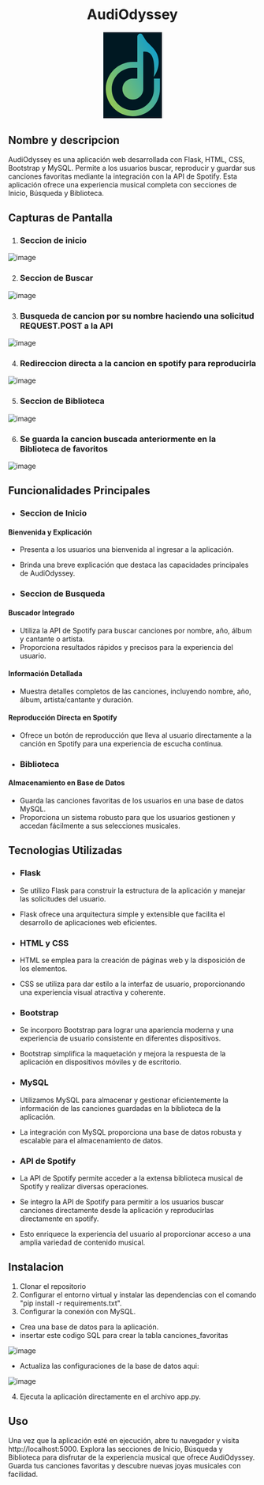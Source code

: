 <h1 align="center">
  <b>AudiOdyssey</b>
</h1>

<p align="center">
  <img src="static/img/AUDIoDY..png" alt="AudiOdyssey">
</p>

## Nombre y descripcion 

AudiOdyssey es una aplicación web desarrollada con Flask, HTML, CSS, Bootstrap y MySQL. Permite a los usuarios buscar, reproducir y guardar sus canciones favoritas mediante la integración con la API de Spotify. Esta aplicación ofrece una experiencia musical completa con secciones de Inicio, Búsqueda y Biblioteca.

## Capturas de Pantalla

1. ### Seccion de inicio

![image](https://github.com/andresfr1409/Music-Player-App/assets/138944864/d468b5bd-9431-4662-a48b-12bc4a651d02)

2. ### Seccion de Buscar

![image](https://github.com/andresfr1409/Music-Player-App/assets/138944864/34ddb5af-8bdb-49ed-bce7-b0c3cbeaa79d)

3. ### Busqueda de cancion por su nombre haciendo una solicitud REQUEST.POST a la API

![image](https://github.com/andresfr1409/Music-Player-App/assets/138944864/5f49f9b3-6e9a-4335-b3dc-ac8ea331e9e7)

4. ### Redireccion directa a la cancion en spotify para reproducirla

![image](https://github.com/andresfr1409/Music-Player-App/assets/138944864/038cfcfd-8dbc-43f7-9156-546638cfe3fd)

5. ### Seccion de Biblioteca

![image](https://github.com/andresfr1409/Music-Player-App/assets/138944864/96ac825e-1228-41ec-9cf0-1f1df2a8f721)

6. ### Se guarda la cancion buscada anteriormente en la Biblioteca de favoritos

![image](https://github.com/andresfr1409/Music-Player-App/assets/138944864/ed8b0b10-ae17-4dfe-aaa3-99795c0ecf46)

## Funcionalidades Principales

- ### Seccion de Inicio

#### Bienvenida y Explicación

- Presenta a los usuarios una bienvenida al ingresar a la aplicación.
- Brinda una breve explicación que destaca las capacidades principales de AudiOdyssey.

- ### Seccion de Busqueda

#### Buscador Integrado

- Utiliza la API de Spotify para buscar canciones por nombre, año, álbum y cantante o artista.
- Proporciona resultados rápidos y precisos para la experiencia del usuario.

#### Información Detallada

- Muestra detalles completos de las canciones, incluyendo nombre, año, álbum, artista/cantante y duración.

#### Reproducción Directa en Spotify

- Ofrece un botón de reproducción que lleva al usuario directamente a la canción en Spotify para una experiencia de escucha continua.

- ### Biblioteca

#### Almacenamiento en Base de Datos

- Guarda las canciones favoritas de los usuarios en una base de datos MySQL.
- Proporciona un sistema robusto para que los usuarios gestionen y accedan fácilmente a sus selecciones musicales.

## Tecnologias Utilizadas

- ### Flask

- Se utilizo Flask para construir la estructura de la aplicación y manejar las solicitudes del usuario.
- Flask ofrece una arquitectura simple y extensible que facilita el desarrollo de aplicaciones web eficientes.

- ### HTML y CSS

- HTML se emplea para la creación de páginas web y la disposición de los elementos.
- CSS se utiliza para dar estilo a la interfaz de usuario, proporcionando una experiencia visual atractiva y coherente.

- ### Bootstrap

- Se incorporo Bootstrap para lograr una apariencia moderna y una experiencia de usuario consistente en diferentes dispositivos.
- Bootstrap simplifica la maquetación y mejora la respuesta de la aplicación en dispositivos móviles y de escritorio.

- ### MySQL

- Utilizamos MySQL para almacenar y gestionar eficientemente la información de las canciones guardadas en la biblioteca de la aplicación.
- La integración con MySQL proporciona una base de datos robusta y escalable para el almacenamiento de datos.

- ### API de Spotify

- La API de Spotify permite acceder a la extensa biblioteca musical de Spotify y realizar diversas operaciones.
- Se integro la API de Spotify para permitir a los usuarios buscar canciones directamente desde la aplicación y reproducirlas directamente en spotify.
- Esto enriquece la experiencia del usuario al proporcionar acceso a una amplia variedad de contenido musical.

## Instalacion

1. Clonar el repositorio
2. Configurar el entorno virtual y instalar las dependencias con el comando "pip install -r requirements.txt".
3. Configurar la conexión con MySQL.

- Crea una base de datos para la aplicación.
- insertar este codigo SQL para crear la tabla canciones_favoritas

![image](https://github.com/andresfr1409/Music-Player-App/assets/138944864/55aba2fb-cb83-4a53-bc25-105a518c6286)

- Actualiza las configuraciones de la base de datos aqui:

![image](https://github.com/andresfr1409/Music-Player-App/assets/138944864/d1737e7b-8415-46c5-822f-c322fc955c24)

4. Ejecuta la aplicación directamente en el archivo app.py.

## Uso

Una vez que la aplicación esté en ejecución, abre tu navegador y visita http://localhost:5000. Explora las secciones de Inicio, Búsqueda y Biblioteca para disfrutar de la experiencia musical que ofrece AudiOdyssey. Guarda tus canciones favoritas y descubre nuevas joyas musicales con facilidad.
